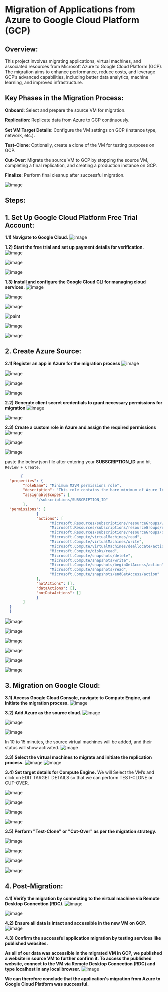 #  Migration of Applications from Azure to Google Cloud Platform (GCP)
## Overview:
This project involves migrating applications, virtual machines, and associated resources from Microsoft Azure to Google Cloud Platform (GCP). The migration aims to enhance performance, reduce costs, and leverage GCP’s advanced capabilities, including better data analytics, machine learning, and improved infrastructure.

## Key Phases in the Migration Process:
**Onboard**: Select and prepare the source VM for migration.

**Replication**: Replicate data from Azure to GCP continuously.

**Set VM Target Details**: Configure the VM settings on GCP (instance type, network, etc.).

**Test-Clone**: Optionally, create a clone of the VM for testing purposes on GCP.

**Cut-Over**: Migrate the source VM to GCP by stopping the source VM, completing a final replication, and creating a production instance on GCP.

**Finalize**: Perform final cleanup after successful migration.

![image](https://github.com/user-attachments/assets/c73b8367-ec4b-455d-8188-1fa2d851c418)

## Steps:
  ## 1. Set Up Google Cloud Platform Free Trial Account:
   **1.1) Navigate to Google Cloud.**
   ![image](https://github.com/user-attachments/assets/357dfcfc-abf4-45aa-b962-8e8b988484c7)

  **1.2) Start the free trial and set up payment details for verification.** 
  ![image](https://github.com/user-attachments/assets/1f94cdc9-d41c-4f92-b99d-6e149f136785)
  
  ![image](https://github.com/user-attachments/assets/27af37f6-8cda-49bf-90ce-5d263bc46f00)
  
  ![image](https://github.com/user-attachments/assets/50991c1c-ddc2-4e62-ad31-705de43fbf10)

  **1.3) Install and configure the Google Cloud CLI for managing cloud services.**
  ![image](https://github.com/user-attachments/assets/2e7c5803-b4cb-4f33-b14f-0ef05cc3678f)
  
  ![image](https://github.com/user-attachments/assets/be2ec663-73a9-435b-a8e4-bda3434b7b8b)
  
  ![image](https://github.com/user-attachments/assets/4f11f73b-0585-46e9-af74-1ce7f5003269)
  
  ![paint](https://github.com/user-attachments/assets/f8ce7235-092b-4d6b-bba1-eef09b36343f)
  
  ![image](https://github.com/user-attachments/assets/78388009-6998-431e-a248-57f39f74efe7)
  
  ![image](https://github.com/user-attachments/assets/3ebcc87a-c283-4655-adfd-94629b448d7c)

## 2. Create Azure Source:
  **2.1) Register an app in Azure for the migration process**
  ![image](https://github.com/user-attachments/assets/bd62e346-9fcd-49f9-b5ef-4aff68963b59)
  
  ![image](https://github.com/user-attachments/assets/4b879e58-e0c1-40c6-ae06-932cd2d1a4cc)

  ![image](https://github.com/user-attachments/assets/696c2f19-b896-43af-b38c-98012d268abc)

  ![image](https://github.com/user-attachments/assets/4ce18ecd-b96c-451b-a72a-f4d27626d5b6)
  
  **2.2) Generate client secret credentials to grant necessary permissions for migration**
   ![image](https://github.com/user-attachments/assets/4c5bc8c4-06e6-45a8-bdc7-7243a47c2c59)

  ![image](https://github.com/user-attachments/assets/dfcc962c-0e9d-42e0-81f7-2d267ed6e8f4)

  **2.3) Create a custom role in Azure and assign the required permissions**
  ![image](https://github.com/user-attachments/assets/1efbff24-beab-49e4-aeb5-f42f022fde55)
  
  
  ![image](https://github.com/user-attachments/assets/ff22b5e4-72ee-44fb-b5cf-f27cf6a77195)
  
  
  ![image](https://github.com/user-attachments/assets/ef100bfc-f7f8-4b71-b05d-c68e4e334a42)
  
  paste the below json file after entering your **SUBSCRIPTION_ID** and hit `Review + Create`.
```json
       {
  "properties": {
        "roleName": "Minimum M2VM permissions role",
        "description": "This role contains the bare minimum of Azure IAM permissions to support M2VM flow",
        "assignableScopes": [
              "/subscriptions/SUBSCRIPTION_ID"
        ],
  "permissions": [
              {
              "actions": [
                    "Microsoft.Resources/subscriptions/resourceGroups/write",
                    "Microsoft.Resources/subscriptions/resourceGroups/read",
                    "Microsoft.Resources/subscriptions/resourceGroups/delete",
                    "Microsoft.Compute/virtualMachines/read",
                    "Microsoft.Compute/virtualMachines/write",
                    "Microsoft.Compute/virtualMachines/deallocate/action",
                    "Microsoft.Compute/disks/read",
                    "Microsoft.Compute/snapshots/delete",
                    "Microsoft.Compute/snapshots/write",
                    "Microsoft.Compute/snapshots/beginGetAccess/action",
                    "Microsoft.Compute/snapshots/read",
                    "Microsoft.Compute/snapshots/endGetAccess/action"
              ],
              "notActions": [],
              "dataActions": [],
              "notDataActions": []
              }
        ]
  }
  }
  ```

![image](https://github.com/user-attachments/assets/66b8e426-052d-4514-bcdb-14291744061f)

![image](https://github.com/user-attachments/assets/d2cadbc4-0a5f-492d-96d6-63828ba4e932)

![image](https://github.com/user-attachments/assets/f097150d-4bd2-4260-b0df-9ac16a6ce6c8)

![image](https://github.com/user-attachments/assets/c2304797-75ec-4694-b435-5eccd8a0fa29)

![image](https://github.com/user-attachments/assets/aeb0384a-ed90-408d-a204-45ac641ec980)

![image](https://github.com/user-attachments/assets/55140ac7-cba6-4814-a362-751bfc8b8374)


## 3. Migration on Google Cloud:
**3.1) Access Google Cloud Console, navigate to Compute Engine, and initiate the migration process.**
![image](https://github.com/user-attachments/assets/c7e5161a-fc6b-4b82-a8bf-6bb667dc3dda)

**3.2) Add Azure as the source cloud.**
![image](https://github.com/user-attachments/assets/bd8833dc-6666-433a-ba6b-2c52e1c12cc0)

![image](https://github.com/user-attachments/assets/b406e0d1-7209-4275-8300-89b8243f7232)

![image](https://github.com/user-attachments/assets/30a20113-acf0-470e-aa7f-63b7a7046fe9)

In 10 to 15 minutes, the source virtual machines will be added, and their status will show activated.
![image](https://github.com/user-attachments/assets/da0eedf9-ea19-4d8a-ad47-ac4982340eff)

**3.3) Select the virtual machines to migrate and initiate the replication process.**
![image](https://github.com/user-attachments/assets/4a3ffcc2-5138-4587-9f1f-b39c4b8de444)
![image](https://github.com/user-attachments/assets/da8c2e09-d66f-48a9-88cd-7e9d803cc466)

**3.4) Set target details for Compute Engine.**
We will Select the VM’s and click on EDIT TARGET DETAILS so that we can perform TEST-CLONE or CUT-OVER.

![image](https://github.com/user-attachments/assets/0e973d5e-b032-4abe-8dc6-a1c34156d095)

![image](https://github.com/user-attachments/assets/5423ada3-6d9c-43c6-906a-d9bfc7b3599f)

![image](https://github.com/user-attachments/assets/6142baac-047e-4a88-9d18-aadd3e8f1130)

![image](https://github.com/user-attachments/assets/061f3e12-465f-4a16-835e-6e0b83e68f79)


**3.5) Perform "Test-Clone" or "Cut-Over" as per the migration strategy.**

![image](https://github.com/user-attachments/assets/9ca2b0b5-f7ac-4542-8cf9-68d15e3a1247)

![image](https://github.com/user-attachments/assets/dd397bb1-4024-46f4-9db0-4c0dfb092f08)

![image](https://github.com/user-attachments/assets/13754034-caf7-460f-97ff-85e8a4b2dd0c)

![image](https://github.com/user-attachments/assets/0093510d-3699-450d-8355-afda85adac0d)

## 4. Post-Migration:
**4.1) Verify the migration by connecting to the virtual machine via Remote Desktop Connection (RDC).**
  ![image](https://github.com/user-attachments/assets/50c1e141-7a2b-440e-9f1c-8217c1ae14ce)
  
  ![image](https://github.com/user-attachments/assets/001ab4f3-6105-4922-a0c5-e213687d75f7)


**4.2) Ensure all data is intact and accessible in the new VM on GCP.**
![image](https://github.com/user-attachments/assets/3669b5fa-e667-4e44-af9f-764f68d4d77c)


**4.3) Confirm the successful application migration by testing services like published websites.**

**As all of our data was accessible in the migrated VM in GCP, we published a website in source VM to further confirm it. To access the published website, connect to the VM via Remote Desktop Connection (RDC) and type localhost in any local browser.**
         ![image](https://github.com/user-attachments/assets/8c1de4e4-c671-4286-aa1c-7df6db5582db)
         
  **We can therefore conclude that the application's migration from Azure to Google Cloud Platform was successful.**





















  

  






